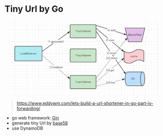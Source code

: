 # Tiny Url by Go
![img.png](img.png)

> https://www.eddywm.com/lets-build-a-url-shortener-in-go-part-iv-forwarding/

- go web framework: [Gin](https://github.com/gin-gonic/gin)
- generate tiny Url by [base58](https://github.com/itchyny/base58-go)
- use DynamoDB